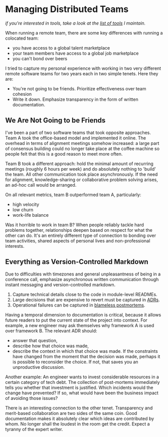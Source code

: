 # Managing Distributed Teams

*if you're interested in tools, take a look at the [list of tools](https://github.com/tomrijntjes/distributed-teams) I maintain.*

When running a remote team, there are some key differences with running a colocated team:

- you have access to a global talent marketplace
- your team members have access to a global job marketplace
- you can't bond over beers

I tried to capture my personal experience with working in two very different remote software teams for two years each in two simple tenets. Here they are:

- You're not going to be friends. Prioritize effectiveness over team cohesion
- Write it down. Emphasize transparency in the form of written documentation.

## We Are Not Going to be Friends

I've been a part of two software teams that took opposite approaches. Team A took the office-based model and implemented it online. The overhead in terms of alignment meetings somehow increased: a large part of consensus building could no longer take place at the coffee machine so people felt that this is a good reason to meet more often.

Team B took a different approach: hold the minimal amount of recurring meetings (roughly 6 hours per week) and do absolutely nothing to 'build' the team. All other communication took place asynchronously. If the need for alignment, knowledge-sharing or collaborative problem solving arises, an ad-hoc call would be arranged.

On all relevant metrics, team B outperformed team A, particularly:
- high velocity
- low churn
- work-life balance

Was it horrible to work in team B?
When people reliably tackle hard problems together, relationships deepen based on respect for what the other can do. It's an entirely different type of connection to bonding over team activities, shared aspects of personal lives and non-professional interests.

## Everything as Version-Controlled Markdown

Due to difficulties with timezones and general unpleasantness of being in a conference call, emphasize asynchronous written communication through instant messaging and version-controlled markdown.

1. Capture technical details close to the code in module-level READMEs.
1. Large decisions that are expensive to revert must be captured in [ADRs](https://adr.github.io/).
1. Operational failures can be captured in [blameless postmortems](https://github.com/dastergon/postmortem-templates).

Having a temporal dimension to documentation is critical, because it allows future readers to put the current state of the project into context. For example, a new engineer may ask themselves why framework A is used over framework B. The relevant ADR should:
- answer that question,
- describe how that choice was made,
- describe the context in which that choice was made.
If the constraints have changed from the moment that the decision was made, perhaps it is possible to reconsider the choice. If not, that saves you an unproductive discussion.

Another example:
An engineer wants to invest considerable resources in a certain category of tech debt. The collection of post-mortems immediately tells you whether that investment is justified. Which incidents would the change have prevented? If so, what would have been the business impact of avoiding those issues?

There is an interesting connection to the other tenet. Transparency and merit-based collaboration are two sides of the same coin. Good documentation makes it absolutely clear which ideas are contributed by whom. No longer shall the loudest in the room get the credit. Expect a tyranny of the expert writer.